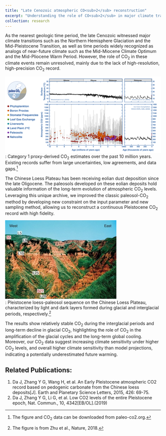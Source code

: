 ```yaml
---
title: "Late Cenozoic atmospheric CO<sub>2</sub> reconstruction"
excerpt: "Understanding the role of CO<sub>2</sub> in major climate transitions. <br/><br/><img src='/images/65MaCO2.jpg'>"
collection: research
---
```



As the nearest geologic time period, the late Cenozoic witnessed major climate transitions such as the Northern Hemisphere Glaciation and the Mid-Pleistocene Transition, as well as time periods widely recognized as analogs of near-future climate such as the Mid-Miocene Climate Optimum and the Mid-Pliocene Warm Period. However, the role of CO<sub>2</sub> in these climate events remain unresolved, mainly due to the lack of high-resolution, high-precision CO<sub>2</sub> record.    

![Atmospheric CO2 levels over the past 10 Ma](/images/10Ma_co2_plot.png)       
: Category 1 proxy-derived CO<sub>2</sub> estimates over the past 10 million years. Existing records suffer from large uncertainties, low agreements, and data gaps.[^1]       

The Chinese Loess Plateau has been receiving eolian dust deposition since the late Oligocene. The paleosols developed on these eolian deposits hold valuable information of the long-term evolution of atmospheric CO<sub>2</sub> levels. Leveraging this unique archive, we improved the classic paleosol-CO<sub>2</sub> method by developing new constraint on the input parameter and new sampling method, allowing us to reconstruct a continuous Pleistocene CO<sub>2</sub> record with high fidelity. 

![Pleistocene loess-paleosol sequence](/images/loess-paleosol.jpg)      
: Pleistocene loess-paleosol sequence on the Chinese Loess Plateau, characterized by light and dark layers formed during glacial and interglacial periods, respectively.[^2]   

[^1]: The figure and CO<sub>2</sub> data can be downloaded from paleo-co2.org.    
[^2]: The figure is from Zhu et al., Nature, 2018. 

The results show relatively stable CO<sub>2</sub> during the interglacial periods and long-term decline in glacial CO<sub>2</sub>, highlighting the role of CO<sub>2</sub> in the amplification of the glacial cycles and the long-term global cooling. Moreover, our CO<sub>2</sub> data suggest increasing climate sensitivity under higher CO<sub>2</sub> levels, and overall higher climate sensitivity than model projections, indicating a potentially underestimated future warming.    

## Related Publications:

   1. Da J, Zhang Y G, Wang H, et al. An Early Pleistocene atmospheric CO2 record based on pedogenic carbonate from the Chinese loess deposits[J]. Earth and Planetary Science Letters, 2015, 426: 69-75. 
   2. Da J, Zhang Y G, Li G, et al. Low CO2 levels of the entire Pleistocene epoch, Nat. Commun., 10, 4342[EB/OL].(2019) 


